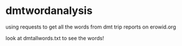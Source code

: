 # dmtwordanalysis
using requests to get all the words from dmt trip reports on erowid.org

look at dmtallwords.txt to see the words!
